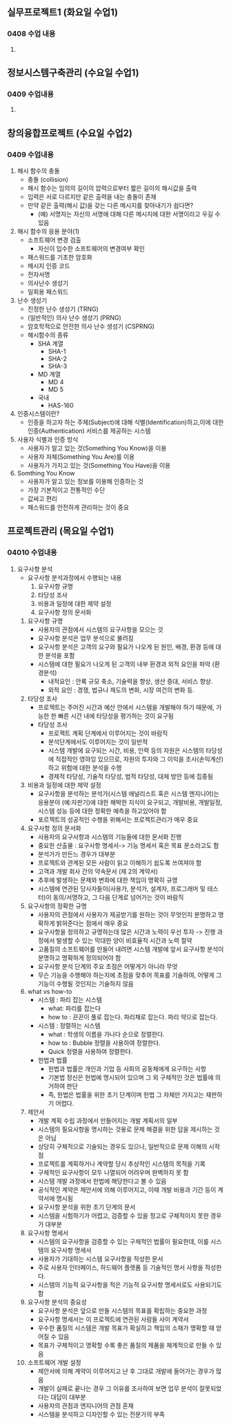 ## 실무프로젝트1 (화요일 수업1) 
### 0408 수업 내용

1.

## 정보시스템구축관리 (수요일 수업1)
### 0409 수업내용

1.

## 창의융합프로젝트 (수요일 수업2)
### 0409 수업내용
1. 해시 함수의 충돌
    - 충돌 (collision)
    - 해시 함수는 임의의 길이의 압력으로부터 짧은 길이의 해시값을 출력
    - 입력은 서로 다르지만 같은 출력을 내는 충돌이 존재
    - 만약 같은 출력(해시 값)을 갖는 다른 메시지를 찾아내기가 쉽다면?
        - (예) 서명자는 자신의 서명에 대해 다른 메시지에 대한 서명이라고 우길 수 있음
2. 해시 함수의 응용 분야(1)
    - 소프트웨어 변경 검출
        - 자신이 입수한 소프트웨어의 변경여부 확인
    - 패스워드를 기초한 암호화
    - 메시지 인증 코드
    - 전자서명
    - 의사난수 생성기
    - 일회용 패스워드
3. 난수 생성기
    - 진정한 난수 생성기 (TRNG)
    - (일반적인) 의사 난수 생성기 (PRNG)
    - 암호학적으로 안전한 의사 난수 생성기 (CSPRNG)
    - 해시함수의 종류
        - SHA 계열
            - SHA-1
            - SHA-2
            - SHA-3
        - MD 계열
            - MD 4
            - MD 5
        - 국내
            - HAS-160
4. 인증시스템이란?
    - 인증을 하고자 하는 주체(Subject)에 대해 식별(Identification)하고,이에 대한 인증(Authentication) 서비스를 제공하는 시스템
5. 사용자 식별과 인증 방식
    - 사용자가 알고 있는 것(Something You Know)을 이용
    - 사용자 자체(Something You Are)를 이용
    - 사용자가 가지고 있는 것(Something You Have)을 이용
6. Somthing You Know
    - 사용자가 알고 있는 정보를 이용해 인증하는 것
    - 가장 기본적이고 전통적인 수단
    - 값싸고 편리
    - 패스워드를 안전하게 관리하는 것이 중요
    
## 프로젝트관리 (목요일 수업1)
### 04010 수업내용
1. 요구사항 분석
    - 요구사항 분석과정에서 수행되는 내용
        1. 요구사항 규명
        2. 타당성 조사
        3. 비용과 일정에 대한 제약 설정
        4. 요구사항 정의 문서화
    1. 요구사항 규명
        - 사용자의 관점에서 시스템의 요구사항을 모으는 것
        - 요구사항 분석은 업무 분석으로 불려짐
        - 요구사항 분석은 고객의 요구와 필요가 나오게 된 원인, 배경, 환경 등에 대한 분석을 포함
        - 시스템에 대한 필요가 나오게 된 고객의 내부 환경과 외적 요인을 파악 (환경분석)
            - 내적요인 : 안룍 규모 축소, 기술력을 향상, 생산 증대, 서비스 향상.
            - 외적 요인 : 경쟁, 법규나 제도의 변화, 시장 여건의 변화 등.
    2. 타당성 조사
        - 프로젝트는 주어진 시간과 예산 안에서 시스템을 개발해야 하기 때문에, 가능한 한 빠른 시간 내에 타당성을 평가하는 것이 요구됨
        - 타당성 조사
            - 프로젝트 계획 단계에서 이루어지는 것이 바람직
            - 분석단계에서도 이루어지는 것이 일반적
            - 시스템 개발에 요구되는 시간, 비용, 인력 등의 자원은 시스템의 타당성에 직접적인 영햐잉 있으므로, 자원의 투자와 그 이익을 조사(손익계산)하고 위험에 대한 분석을 수행
            - 경제적 타당성, 기술적 타당성, 법적 타당성, 대체 방안 등에 집중됨
    3. 비용과 일정에 대한 제약 설정
        - 요구사항을 분석하는 분석가(시스템 애널리스트 혹은 시스템 엔지니어)는 응용분야 (예:자판기)에 대한 해박한 지식이 요구되고, 개발비용, 개발일정, 시스템 성능 등에 대한 정확한 예측을 하고있어야 함
        - 포르젝트의 성공적인 수행을 위해서는 프로젝트관리가 매우 중요
    4. 요구사항 정의 문서화
        - 사용자의 요구사항과 시스템의 기능들에 대한 문서화 진행
        - 중요한 산출물 : 요구사항 명세서-> 기능 명세서 혹은 목표 문소라고도 함
        - 분석가가 만든느 경우가 대부분
        - 프로젝트와 관계된 모든 사람이 읽고 이해하기 쉽도록 쓰여져야 함
        - 고객과 개발 회사 간의 약속문서 (제 2의 계약서)
        - 추후에 발생하는 문제와 변화에 대한 책임이 명확히 규명
        - 시스템에 연관된 당사자들이(사용가, 분석가, 설계자, 프로그래머 및 테스터)이 동의/서명하고, 그 다음 단계로 넘어가는 것이 바람직
    5. 요구사항의 정확한 규명
        - 사용자의 관점에서 사용자가 제공받기를 원하는 것이 무엇인지 분명하고 명확하게 밝혀준다는 점에서 매우 중요
        - 요구사항을 정의하고 규명하는데 많은 시간과 노력이 우선 투자 -> 진행 과정에서 발생할 수 있는 막대한 양이 비효율적 시간과 노력 절약
        - 고품질의 소프트웨어를 만들어 내려면 시스템 개발에 앞서 요구사항 분석이 분명하고 명확하게 정의되어야 함
        - 요구사항 분석 단계의 주요 초점은 어떻게가 아니라 무엇
        - 무슨 기능을 수행해야 하는지에 초점을 맞추어 목표를 기술하여, 어떻게 그 기능이 수행될 것인지는 기술하지 않음
    6. what vs how-to
        - 시스템 : 파리 잡는 시스템
            - what: 파리를 잡는다
            - how to : 끈끈이 풀로 잡는다. 파리채로 잡는다. 파리 약으로 잡는다.
        - 시스템 : 정렬하는 시스템
            - what : 학생의 이름을 가나다 순으로 정렬한다.
            - how to : Bubble 정렬을 사용하여 정렬한다.
            - Quick 정렬을 사용하여 정렬한다.
        - 헌법과 법률
            - 헌법과 법률은 개인과 기업 등 사회의 공동체에게 요구하는 사항
            - 기본법 정신은 헌법에 명시되어 있으며 그 외 구체적인 것은 법률에 의거하여 판단
            - 즉, 헌법은 법률을 위한 초기 단계이며 헌법 그 자체만 가지고는 재판하기 어렵다.
    7. 제안서
        - 개발 계획 수립 과정에서 만들어지는 개발 계획서의 일부
        - 시스템의 필요사항을 명시하는 것읗로 문제 해결을 위한 답을 제시하는 것은 아님
        - 상당히 구체적으로 기술되는 경우도 있으나, 일반적으로 문제 이해의 시작점
        - 프로젝트를 계획하거나 계약할 당시 추상적인 시스템의 목적을 기록
        - 구체적인 요구사항이 모두 나열되어 어려우며 완벽하지 못 함
        - 시스템 개발 과정에서 헌법에 해당한다고 볼 수 있음
        - 공식적인 계약은 제안서에 의해 이루어지고, 이때 개발 비용과 기간 등이 계약서에 명시됨
        - 요구사항 분석을 위한 초기 단계의 문서
        - 시스템을 시험하기가 어렵고, 검증할 수 있을 정고로 구체적이지 못한 경우가 대부분
    8. 요구사항 명세서
        - 시스템의 요구사항을 검증할 수 있는 구체적인 법률이 필요한데, 이를 시스템의 요구사항 명세서
        - 사용자가 기대하는 시스템 요구사항을 작성한 문서
        - 주로 사용자 인터페이스, 하드웨어 플랫폼 등 기술적인 명서 사항을 작성한다.
        - 시스템의 기능적 요구사항을 적은 기능적 요구사항 명세서로도 사용되기도 함
    9. 요구사항 분석의 중요성
        - 요구사항 분석은 앞으로 만들 시스템의 목표를 확립하는 중요한 과정
        - 요구사항 명세서는 이 프로젝트에 연관된 사람들 사이 계약서
        - 우수한 품질의 시스템은 개발 목표가 확실하고 책임의 소재가 명확할 때 얻어질 수 있음
        - 목표가 구체적이고 명확할 수록 좋은 품질의 제품을 체계적으로 만들 수 있음
    10. 소프트웨어 개발 설정
        - 제안서에 의해 계약이 이루어지고 난 후 그대로 개발에 들어가는 경우가 많음
        - 개발이 실패로 끝나는 경우 그 이유를 조사하여 보면 업무 분석이 잘못되었다는 대답이 대부분
        - 사용자의 관점과 엔지니어의 관점 혼재
        - 시스템을 분석하고 디자인할 수 있는 전문가의 부족
    